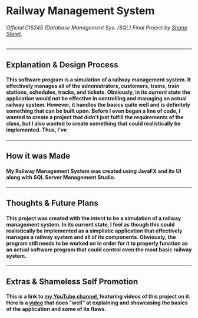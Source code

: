 # Railway Management System
###### Official CIS245 (Database Management Sys. /SQL) Final Project by [Shane Staret](https://github.com/SStaret43).
________________________________________________________________________________________________________________________________

## Explanation & Design Process

#### This software program is a simulation of a railway management system. It effectively manages all of the administrators, customers, trains, train stations, schedules, tracks, and tickets. Obviously, in its *current* state the application would not be effective in controlling and managing an actual railway system. However, it handles the basics quite well and is **definitely** something that can be built upon. Before I even began a line of code, I wanted to create a project that didn't just fulfill the requirements of the class, but I also wanted to create something that could realistically be implemented. Thus, I've 

#### 
________________________________________________________________________________________________________________________________

## How it was Made

#### My Railway Management System was created using JavaFX and its UI along with SQL Server Management Studio.
________________________________________________________________________________________________________________________________

## Thoughts & Future Plans

#### This project was created with the intent to be a simulation of a railway management system. In its current state, I feel as though this could realistically be implemented as a simplistic application that effectively manages a railway system and all of its components. Obviously, the program still needs to be worked on in order for it to properly function as an actual software program that could control even the most basic railway system.
________________________________________________________________________________________________________________________________

## Extras & Shameless Self Promotion

#### This is a link to [my YouTube channel](https://www.youtube.com/channel/UCmQA16swmtPa29pRo9YtRTA?view_as=subscriber), featuring videos of this project on it. Here is a [video](https://www.youtube.com/watch?v=VBhkxXqMgSw&t=268s) that does "well" at explaining and showcasing the basics of the application and some of its flaws.
